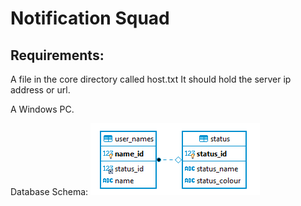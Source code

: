 # Notification Squad


## Requirements:
A file in the core directory called host.txt
It should hold the server ip address or url.

A Windows PC.

Database Schema:
![Picture of DB](./ERD_DB.png)